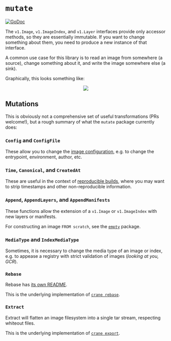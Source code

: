 # `mutate`

[![GoDoc](https://godoc.org/github.com/google/go-containerregistry/pkg/v1/mutate?status.svg)](https://godoc.org/github.com/google/go-containerregistry/pkg/v1/mutate)

The `v1.Image`, `v1.ImageIndex`, and `v1.Layer` interfaces provide only
accessor methods, so they are essentially immutable. If you want to change
something about them, you need to produce a new instance of that interface.

A common use case for this library is to read an image from somewhere (a source),
change something about it, and write the image somewhere else (a sink).

Graphically, this looks something like:

<p align="center">
  <img src="/images/mutate.dot.svg" />
</p>

## Mutations

This is obviously not a comprehensive set of useful transformations (PRs welcome!),
but a rough summary of what the `mutate` package currently does:

### `Config` and `ConfigFile`

These allow you to change the [image configuration](https://github.com/opencontainers/image-spec/blob/master/config.md#properties),
e.g. to change the entrypoint, environment, author, etc.

### `Time`, `Canonical`, and `CreatedAt`

These are useful in the context of [reproducible builds](https://reproducible-builds.org/),
where you may want to strip timestamps and other non-reproducible information.

### `Append`, `AppendLayers`, and `AppendManifests`

These functions allow the extension of a `v1.Image` or `v1.ImageIndex` with
new layers or manifests.

For constructing an image `FROM scratch`, see the [`empty`](/pkg/v1/empty) package.

### `MediaType` and `IndexMediaType`

Sometimes, it is necessary to change the media type of an image or index,
e.g. to appease a registry with strict validation of images (_looking at you, GCR_).

### `Rebase`

Rebase has [its own README](/cmd/crane/rebase.md).

This is the underlying implementation of [`crane rebase`](https://github.com/google/go-containerregistry/blob/main/cmd/crane/doc/crane_rebase.md).

### `Extract`

Extract will flatten an image filesystem into a single tar stream,
respecting whiteout files.

This is the underlying implementation of [`crane export`](https://github.com/google/go-containerregistry/blob/main/cmd/crane/doc/crane_export.md).
